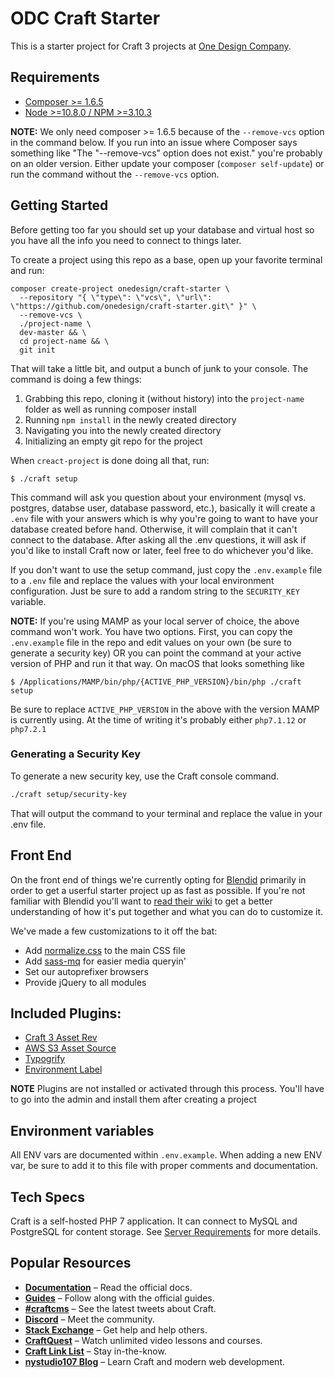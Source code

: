 # ODC Craft Starter

This is a starter project for Craft 3 projects at [One Design Company](https://onedesigncompany.com).

## Requirements
- [Composer >= 1.6.5](https://getcomposer.org)
- [Node >=10.8.0 / NPM >=3.10.3](https://nodejs.org/en/)

**NOTE:** We only need composer >= 1.6.5 because of the `--remove-vcs` option in the command below. If you run into an issue where Composer says something like "The "--remove-vcs" option does not exist." you're probably on an older version. Either update your composer (`composer self-update`) or run the command without the `--remove-vcs` option.

## Getting Started
Before getting too far you should set up your database and virtual host so you have all the info you need to connect to things later.

To create a project using this repo as a base, open up your favorite terminal and run:
```
composer create-project onedesign/craft-starter \
  --repository "{ \"type\": \"vcs\", \"url\": \"https://github.com/onedesign/craft-starter.git\" }" \
  --remove-vcs \
  ./project-name \
  dev-master && \
  cd project-name && \
  git init
```

That will take a little bit, and output a bunch of junk to your console. The command is doing a few things:
1. Grabbing this repo, cloning it (without history) into the `project-name` folder as well as running composer install
2. Running `npm install` in the newly created directory
3. Navigating you into the newly created directory
4. Initializing an empty git repo for the project

When `creact-project` is done doing all that, run:
```
$ ./craft setup
```

This command will ask you question about your environment (mysql vs. postgres, databse user, database password, etc.), basically it will create a `.env` file with your answers which is why you're going to want to have your database created before hand. Otherwise, it will complain that it can't connect to the database. After asking all the .env questions, it will ask if you'd like to install Craft now or later, feel free to do whichever you'd like.

If you don't want to use the setup command, just copy the `.env.example` file to a `.env` file and replace the values with your local environment configuration. Just be sure to add a random string to the `SECURITY_KEY` variable.

**NOTE:**
If you're using MAMP as your local server of choice, the above command won't work. You have two options. First, you can copy the `.env.example` file in the repo and edit values on your own (be sure to generate a security key) OR you can point the command at your active version of PHP and run it that way. On macOS that looks something like
```
$ /Applications/MAMP/bin/php/{ACTIVE_PHP_VERSION}/bin/php ./craft setup
```
Be sure to replace `ACTIVE_PHP_VERSION` in the above with the version MAMP is currently using. At the time of writing it's probably either `php7.1.12` or `php7.2.1`

### Generating a Security Key
To generate a new security key, use the Craft console command.
```sh
./craft setup/security-key
```
That will output the command to your terminal and replace the value in your .env file. 

## Front End
On the front end of things we're currently opting for [Blendid](https://github.com/vigetlabs/blendid) primarily in order to get a userful starter project up as fast as possible. If you're not familiar with Blendid you'll want to [read their wiki](https://github.com/vigetlabs/blendid/wiki) to get a better understanding of how it's put together and what you can do to customize it.

We've made a few customizations to it off the bat:
- Add [normalize.css](https://necolas.github.io/normalize.css/) to the main CSS file
- Add [sass-mq](https://github.com/sass-mq/sass-mq) for easier media queryin'
- Set our autoprefixer browsers
- Provide jQuery to all modules

## Included Plugins:
- [Craft 3 Asset Rev](https://github.com/clubstudioltd/craft3-asset-rev)
- [AWS S3 Asset Source](https://github.com/craftcms/aws-s3)
- [Typogrify](https://github.com/nystudio107/craft-typogrify)
- [Environment Label](https://github.com/TopShelfCraft/Environment-Label)

**NOTE**
Plugins are not installed or activated through this process. You'll have to go into the admin and install them after creating a project

## Environment variables

All ENV vars are documented within `.env.example`. When adding a new ENV var, be sure to add it to this file with proper comments and documentation.

## Tech Specs

Craft is a self-hosted PHP 7 application. It can connect to MySQL and PostgreSQL for content storage. See [Server Requirements](https://docs.craftcms.com/v3/requirements.html) for more details.

## Popular Resources

- **[Documentation](http://docs.craftcms.com/v3/)** – Read the official docs.
- **[Guides](https://craftcms.com/guides)** – Follow along with the official guides.
- **[#craftcms](https://twitter.com/hashtag/craftcms)** – See the latest tweets about Craft.
- **[Discord](https://craftcms.com/discord)** – Meet the community.
- **[Stack Exchange](http://craftcms.stackexchange.com/)** – Get help and help others.
- **[CraftQuest](https://craftquest.io/)** – Watch unlimited video lessons and courses.
- **[Craft Link List](http://craftlinklist.com/)** – Stay in-the-know.
- **[nystudio107 Blog](https://nystudio107.com/blog)** – Learn Craft and modern web development.
